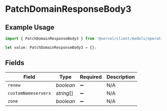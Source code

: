 # PatchDomainResponseBody3

## Example Usage

```typescript
import { PatchDomainResponseBody3 } from '@vercel/client/models/operations';

let value: PatchDomainResponseBody3 = {};
```

## Fields

| Field               | Type       | Required           | Description |
| ------------------- | ---------- | ------------------ | ----------- |
| `renew`             | _boolean_  | :heavy_minus_sign: | N/A         |
| `customNameservers` | _string_[] | :heavy_minus_sign: | N/A         |
| `zone`              | _boolean_  | :heavy_minus_sign: | N/A         |
